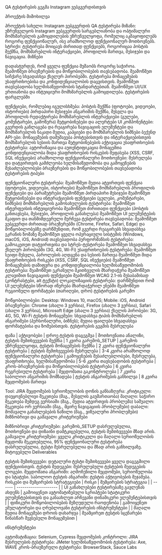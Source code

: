 QA ტესტირების გეგმა Instagram ვებგვერდისთვის

პროექტის მიმოხილვა

პროექტის სახელი: Instagram ვებგვერდის QA ტესტირება
მიზანი: უზრუნველყოს Instagram ვებგვერდის სარგებლიანობა და ოპტიმალური მომხმარებლის გამოცდილების უზრუნველყოფა, რომელიც აკმაყოფილებს როგორც ფუნქციონალურ, ისე არამხოლოდ ფუნქციონალურ მოთხოვნებს.
სტრიქი: ტესტირება მოიცავს ძირითად ფუნქციებს, როგორიცაა პოსტის შექმნა, მომხმარებლის ინტერაქციები, პროფილის მართვა, მესიჯები და ნავიგაცია.
მიზნები

დადასტურდეს, რომ ყველა ფუნქცია მუშაობს როგორც საჭიროა.
შეამოწმეთ ბრაუზერების და მოწყობილობების თავსებადობა.
შეამოწმეთ სიჩქარე სხვადასხვა ქსელურ პირობებში.
ტესტირება მონაცემების უსაფრთხოებისა და კონფიდენციალობის დაცვისთვის.
შეამოწმეთ თავსებადობა ხელმისაწვდომობის სტანდარტებთან.
შეამოწმეთ UI/UX ერთიანობა და ინტუიციური მომხმარებლის გამოცდილება.
ტესტირების ფარგლებში

ფუნქციები, რომლებიც იგულისხმება:
პოსტის შექმნა (ფოტოები, ვიდეოები, ისტორიები)
პირდაპირი მესიჯები
ანგარიშის შექმნა, შესვლა და პროფილის რედაქტირება
მომხმარებლის ინტერაქციები (გულები, კომენტარები, გამოწერა)
შეტყობინებები და ალერტები
UI კომპონენტები:
გვერდის განლაგება და რეაგირება
ნავიგაციის ელემენტები და მომხმარებლის ნაკადი
მედია, კაპციები და მომხმარებლის ნიშნები
ბექენდ API-ები:
მონაცემების დამუშავება პოსტებისთვის და ინტერაქციებისთვის
მომხმარებლის სესიის მართვა
შეტყობინებების აქტივაცია
უსაფრთხოების ტესტირება:
ავტორიზაცია და აუთენტიფიკაცია
მონაცემთა კონფიდენციალობა
შიდა უსაფრთხოების რისკების შეფასება (XSS, CSRF, SQL ინექციები)
არამხოლოდ ფუნქციონალური მოთხოვნები:
შესრულება და დატვირთვის გამძლეობა
ხელმისაწვდომობა და გამოყენების შესაძლებლობები
ბრაუზერების და მოწყობილობების თავსებადობა
ტესტირების ტიპები

ფუნქციონალური ტესტირება:
შეამოწმეთ მედია ატვირთვის ფუნქცია (ფოტოები, ვიდეოები, ისტორიები)
შეამოწმეთ მომხმარებლის პროფილის ფუნქციები და პარამეტრები
შეამოწმეთ პირდაპირი მესიჯები
შეამოწმეთ შეტყობინებები და ინტერაქციების ფუნქციები (გულები, კომენტარები, ნიშნები)
მომხმარებლის გამოსახულების ტესტირება:
შეამოწმეთ ინტერფეისის ინტუიციურობა
შეამოწმეთ ძირითადი ფუნქციები (პოსტის განთავსება, მესიჯები, პროფილის განახლება)
შეამოწმეთ UI ელემენტების მკაფიო და თანმიმდევრული შერჩევა
ტესტირება თავსებადობა:
შეამოწმეთ ვებგვერდი ძირითად ბრაუზერებში (Chrome, Firefox, Safari, Edge) და მოწყობილობებზე
დარწმუნდით, რომ გვერდი რეაგირებს სხვადასხვა ეკრანის ზომაზე
შეამოწმეთ ყველა ოპერაციული სისტემის (Windows, macOS, iOS, Android) თავსებადობა
პერფორმანსის ტესტირება:
გამოაკეთეთ დატვირთვისა და სტრეს-ტესტირება
შეამოწმეთ სხვადასხვა ქსელურ პირობებში (3G, 4G, Wi-Fi)
უსაფრთხოების ტესტირება:
შეამოწმეთ სეიფი შესვლა, პაროლების აღდგენა და სესიის მართვა
შეამოწმეთ შიდა უსაფრთხოების რისკები (XSS, CSRF, SQL ინექციები)
შეამოწმეთ მონაცემების დაშიფვრა და კონფიდენციალობა
ხელმისაწვდომობის ტესტირება:
შეამოწმეთ ეკრანული მკითხველის მხარდაჭერა
შეამოწმეთ კლავიშით ნავიგაციის ფუნქციები
შეამოწმეთ WCAG 2.1-ის შესაბამისად (კონტრასტები, alt ტექსტი)
ლოკალიზაციის ტესტირება:
დარწმუნდით რომ UI ელემენტები სწორად იწერება მხარდაჭერილ ენებში
შეამოწმეთ რეგიონული ფორმატები (თარიღები, დრო)
ტესტირების გარემო

მოწყობილობები: Desktop: Windows 10, macOS; Mobile: iOS, Android
ბრაუზერები: Chrome (ახალი 3 ვერსია), Firefox (ახალი 3 ვერსია), Safari (ახალი 3 ვერსია), Microsoft Edge (ახალი 3 ვერსია)
ქსელის პირობები: 3G, 4G, 5G, Wi-Fi
ტესტის მონაცემები: სხვადასხვა ტიპის მომხმარებლის ანგარიშები (პერსონალური, ბიზნეს); მედია ფაილები სხვადასხვა ფორმატებისა და ზომებისთვის.
ტესტირების გეგმის შესრულება

ფაზა | აქტივობები | დროე
ტესტის დაგეგმვა | მოთხოვნათა ანალიზი, ტესტის შემთხვევების შექმნა | 1 კვირა
გარემოს_SETUP | გარემოს უზრუნველყოფა, ტესტის მონაცემების შექმნა | 2 კვირა
ფუნქციონალური ტესტირება | ტესტის შემთხვევების შესრულება | 3-4 კვირა
არამხოლოდ ფუნქციონალური ტესტირება | გამოყენების შესაძლებლობები, შესრულება, უსაფრთხოება, ხელმისაწვდომობა | 5-6 კვირა
თავსებადობის ტესტირება | კროს-ბრაუზერების და მოწყობილობების ტესტირება | 6 კვირა
რეგრესიული ტესტირება | შეცდომათა გაკონტროლება | 7 კვირა
საბოლოო ანგარიშის მომზადება | ტესტის ანგარიშების განხილვა | 8 კვირა
შეცდომების მართვა

Tool: JIRA
შეცდომების სერიოზულობის დონის განსაზღვრა:
კრიტიკული: დაუყოვნებლივი შეკეთება (მაგ., შესვლის გაუმართაობა)
მაღალი: საჭირო შეკეთება შემდეგ ვერსიაში (მაგ., მედია ატვირთვის პრობლემა)
საშუალო: შეკეთება ორ ვერსიაში (მაგ., მცირე ნავიგაციის პრობლემები)
დაბალი: მომავალი განახლებების ნაწილი (მაგ., ვიზუალური პრობლემები)
მიზნობრივი და გამავალი კრიტერიუმები

მიზნობრივი კრიტერიუმები: გარემოს_SETUP დასრულებულია, მოთხოვნები და დიზაინი დამტკიცებულია, ტესტის შემთხვევები მზად არის.
გამავალი კრიტერიუმები: ყველა კრიტიკული და მაღალი სერიოზულობის შეცდომა შეკეთებულია, 95% ფუნქციონალური ტესტირება დასრულებულია, ტესტი შესრულებულია და მზად არის განხილვაზე.
მიტოვებული Deliverables

ტესტის შემთხვევები: დეტალური ტესტი შემთხვევები ყველა დაგეგმილი ფუნქციისთვის.
ტესტის შედეგები: შესრულებული ტესტების შედეგების ლოგები.
შეცდომათა ანგარიში: აღმოჩენილი შეცდომები, სერიოზულობა და სტატუსი.
საბოლოო ტესტის ანგარიში: ტესტის აქტივობების შეჯამება.
რისკები და შემცირების სტრატეგიები | რისკი | შემცირების სტრატეგია | | ------ | --------------------- | | UI განახლებები ტესტირებაზე გავლენას ახდენს | გამოიყენეთ ავტომატიზებული სკრიპტები სტატიკური ელემენტებისთვის და განაახლეთ არჩევანი დინამიკური ელემენტებისთვის | | ფიზიკური მოწყობილობების შეზღუდული რაოდენობა | გამოიყენეთ ემულატორები და ღრუბლოვანი ტესტირების ინსტრუმენტები | | მაღალი მედია მონაცემები დროის დახარჯვა | შეამცირეთ ტესტის სცენარები წინასწარ შევსებული მონაცემებით |

ინსტრუმენტები

ავტომატიზაცია: Selenium, Cypress
შეცდომების კონტროლი: JIRA
შესრულების ტესტირება: JMeter
ხელმისაწვდომობის ტესტირება: Axe, WAVE
კროს-ბრაუზერული ტესტირება: BrowserStack, Sauce Labs
